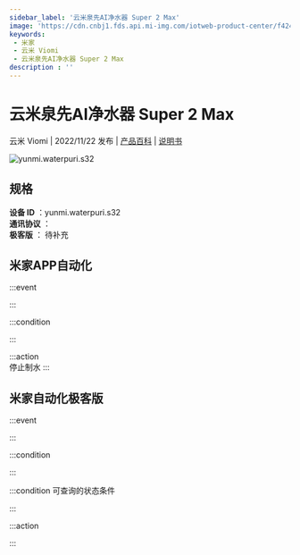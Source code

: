 ```yaml
---
sidebar_label: '云米泉先AI净水器 Super 2 Max'
image: 'https://cdn.cnbj1.fds.api.mi-img.com/iotweb-product-center/f424081904a21b33518ba564f7173021_1667197273640.png?GalaxyAccessKeyId=AKVGLQWBOVIRQ3XLEW&Expires=9223372036854775807&Signature=gRCTdgeCosCn96XRUrQR3umi+/U='
keywords: 
 - 米家
 - 云米 Viomi
 - 云米泉先AI净水器 Super 2 Max
description : ''
---
```

# 云米泉先AI净水器 Super 2 Max

云米 Viomi | 2022/11/22 发布 | [产品百科](https://home.mi.com/webapp/content/baike/product/index.html?model=yunmi.waterpuri.s32/) | [说明书](https://home.mi.com/views/introduction.html?model=yunmi.waterpuri.s32&region=cn)

![yunmi.waterpuri.s32](https://cdn.cnbj1.fds.api.mi-img.com/iotweb-product-center/f424081904a21b33518ba564f7173021_1667197273640.png?GalaxyAccessKeyId=AKVGLQWBOVIRQ3XLEW&Expires=9223372036854775807&Signature=gRCTdgeCosCn96XRUrQR3umi+/U=)

## 规格  
> 
**设备 ID** ：yunmi.waterpuri.s32  
**通讯协议** ：  
**极客版**  ： 待补充 


## 米家APP自动化  

:::event  

:::

:::condition  

:::

:::action   
停止制水
:::

## 米家自动化极客版  

:::event  

:::

:::condition  

:::

:::condition 可查询的状态条件  

:::

:::action  

:::

        

